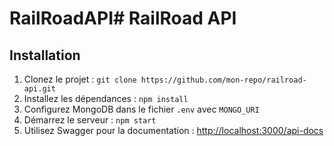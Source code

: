 # RailRoadAPI# RailRoad API

## Installation

1. Clonez le projet : `git clone https://github.com/mon-repo/railroad-api.git`
2. Installez les dépendances : `npm install`
3. Configurez MongoDB dans le fichier `.env` avec `MONGO_URI`
4. Démarrez le serveur : `npm start`
5. Utilisez Swagger pour la documentation : [http://localhost:3000/api-docs](http://localhost:3000/api-docs)
